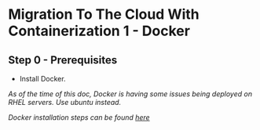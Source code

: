 # Migration To The Cloud With Containerization 1 - Docker

**Step 0 - Prerequisites**
---

- Install Docker.

*As of the time of this doc, Docker is having some issues being deployed on RHEL servers. Use ubuntu instead.*

*Docker installation steps can be found [here](https://docs.docker.com/engine/install/ubuntu/)*